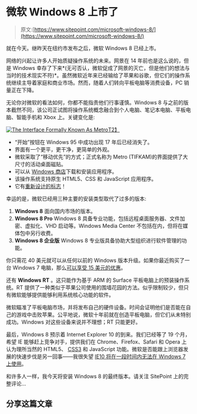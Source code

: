 # 微软 Windows 8 上市了

> 原文:[https://www.sitepoint.com/microsoft-windows-8/](https://www.sitepoint.com/microsoft-windows-8/)

就在今天。继昨天在纽约市发布之后，微软 Windows 8 已经上市。

网络的兴起让许多人开始质疑操作系统的未来。网景在 14 年前也是这么说的，但是 Windows 幸存了下来*(无可否认，微软促成了网景的灭亡，但是他们的想法与当时的技术现实不符)*。虽然微软近年来已经输给了苹果和谷歌，但它们的操作系统继续主导着家庭和商业市场。然而，随着人们转向平板电脑等消费设备，PC 销量正在下降。

无论你对微软的看法如何，你都不能指责他们行事谨慎。Windows 8 与之前的版本截然不同，该公司正试图将操作系统概念融合到个人电脑、笔记本电脑、平板电脑、智能手机和 Xbox 上。关键变化是:

[![The Interface Formally Known As Metro](../Images/4648b70db69a916f0d050c3a98914161.png)T2】](https://www.microsoft.com/global/en-us/news/publishingimages/ImageGallery/Images/Products/Windows/Windows8/product_win8-startscreen_Web.jpg)

*   “开始”按钮在 Windows 95 中成功出现 17 年后已经消失了。
*   界面有一个更平，更干净，更简单的外观。
*   微软采取了“移动优先”的方式；正式名称为 Metro (TIFKAM)的界面提供了大尺寸的活动桌面磁贴。
*   可以从 [Windows 商店](https://www.sitepoint.com/microsoft-windows-store/)下载和安装应用程序。
*   该操作系统支持原生 HTML5、CSS 和 JavaScript 应用程序。
*   它有[重新设计的标志](https://www.sitepoint.com/microsoft-new-windows-8-logo/)！

幸运的是，微软已经用三种主要的安装类型取代了过多的版本:

1.  **Windows 8**
    面向国内市场的版本。
2.  **Windows 8 Pro**
    Windows 8 具备专业功能，包括远程桌面服务器、文件加密、虚拟化、VHD 启动等。Windows Media Center 不包括在内，但将在媒体包中另行收费。
3.  **Windows 8 企业版**
    Windows 8 专业版具备协助大型组织进行软件管理的功能。

你只需花 40 美元就可以从任何以前的 Windows 版本升级。如果你最近购买了一台 Windows 7 电脑，那么[可以享受 15 美元的优惠](https://www.windowsupgradeoffer.com/)。

还有 **Windows RT** 。这只能作为基于 ARM 的 Surface 平板电脑上的预装操作系统。RT 提供了一种类似于苹果公司使用的围墙花园的方法。似乎限制较少，但只有微软能够提供能够利用系统核心功能的软件。

微软瞄准了平板电脑市场，并将发布自己的硬件设备。时间会证明他们是否能在自己的游戏中击败苹果。公平地说，微软十年前就在创造平板电脑，但它们从未特别成功。Windows 对这些设备来说并不理想；RT 只能更好。

最后，Windows 8 预示着 Internet Explorer 10 的到来。我们已经等了 19 个月，希望 IE 能够赶上竞争对手，提供我们在 Chrome、Firefox、Safari 和 Opera 上认为理所当然的 HTML5、 [CSS3](https://www.sitepoint.com/css3-starwars-scrolling-text/) 和 JavaScript 功能。微软是否能跟上浏览器发展的快速步伐是另一回事——我很失望 [IE10 将在一段时间内无法在 Windows 7 上使用](https://www.sitepoint.com/ie10-windows-7-delay/)。

和许多人一样，我今天将安装 Windows 8 的最终版本。请关注 SitePoint 上的完整评论…

## 分享这篇文章